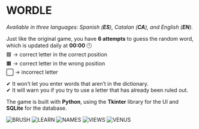 # WORDLE

*Available in three languages: Spanish (**ES**), Catalan (**CA**), and English (**EN**).*

Just like the original game, you have **6 attempts** to guess the random word, which is updated daily at **00:00** 🕛  
🟩 → correct letter in the correct position  
🟧 → correct letter in the wrong position  
⬜️ → incorrect letter  

✔ It won’t let you enter words that aren’t in the dictionary.  
✔ It will warn you if you try to use a letter that has already been ruled out.

The game is built with **Python**, using the **Tkinter** library for the UI and **SQLite** for the database.

![BRUSH](img/img1.png)
![LEARN](img/img2.png)
![NAMES](img/img3.png)
![VIEWS](img/img4.png)
![VENUS](img/img5.png)

